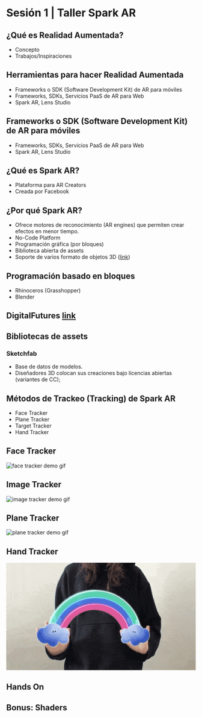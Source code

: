 
# Sesión 1 | Taller Spark AR

## ¿Qué es Realidad Aumentada?

- Concepto
- Trabajos/Inspiraciones

## Herramientas para hacer Realidad Aumentada

- Frameworks o SDK (Software Development Kit) de AR para móviles
- Frameworks, SDKs, Servicios PaaS de AR para Web
- Spark AR, Lens Studio

## Frameworks o SDK (Software Development Kit) de AR para móviles

- Frameworks, SDKs, Servicios PaaS de AR para Web
- Spark AR, Lens Studio

## ¿Qué es Spark AR?

- Plataforma para AR Creators
- Creada por Facebook

## ¿Por qué Spark AR?

- Ofrece motores de reconocimiento (AR engines) que permiten crear efectos en
  menor tiempo.
- No-Code Platform 
- Programación gráfica (por bloques)
- Biblioteca abierta de assets
- Soporte de varios formato de objetos 3D ([link](https://sparkar.facebook.com/ar-studio/learn/articles/fundamentals/supported-file-formats/#3d-models))

## Programación basado en bloques

- Rhinoceros (Grasshopper)
- Blender

## DigitalFutures [link](https://digitalfutures.international/)

## Bibliotecas de assets

### Sketchfab

- Base de datos de modelos.
- Diseñadores 3D colocan sus creaciones bajo licencias abiertas (variantes de CC);

## Métodos de Trackeo (Tracking) de Spark AR

- Face Tracker
- Plane Tracker
- Target Tracker
- Hand Tracker

## Face Tracker

![face tracker demo gif](/assets/face-tracker-demo.gif)

## Image Tracker

![image tracker demo gif](/assets/image-tracker-demo.gif)

## Plane Tracker

![plane tracker demo gif](/assets/plane-tracker-demo.gif)

## Hand Tracker

![hand tracker demo gif](/assets/hand-tracker-demo.gif)

## Hands On


## Bonus: Shaders



